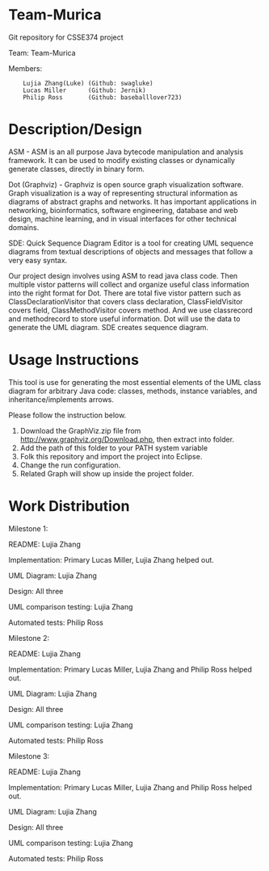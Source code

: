 # Team-Murica
Git repository for CSSE374 project

Team: Team-Murica

Members:

        Lujia Zhang(Luke) (Github: swagluke)
        Lucas Miller      (Github: Jernik)
        Philip Ross       (Github: baseballlover723)

# Description/Design

ASM - ASM is an all purpose Java bytecode manipulation and analysis framework. It can be used to modify existing classes or dynamically generate classes, directly in binary form. 

Dot (Graphviz) - Graphviz is open source graph visualization software. Graph visualization is a way of representing structural information as diagrams of abstract graphs and networks. It has important applications in networking, bioinformatics,  software engineering, database and web design, machine learning, and in visual interfaces for other technical domains. 

SDE: Quick Sequence Diagram Editor is a tool for creating UML sequence diagrams from textual descriptions of objects and messages that follow a very easy syntax.

Our project design involves using ASM to read java class code. Then multiple vistor patterns will collect and organize useful class information into the right format for Dot. There are total five vistor pattern such as ClassDeclarationVisitor that covers class declaration, ClassFieldVisitor covers field, ClassMethodVisitor covers method. And we use classrecord and methodrecord to store useful information. Dot will use the data to generate the UML diagram. SDE creates sequence diagram.

# Usage Instructions
This tool is use for generating the most essential elements of the UML class diagram for arbitrary Java code: classes, methods, instance variables, and inheritance/implements arrows.

Please follow the instruction below.

1. Download the GraphViz.zip file from <http://www.graphviz.org/Download.php>, then extract into folder.
2. Add the path of this folder to your PATH system variable
3. Folk this repository and import the project into Eclipse.
4. Change the run configuration.
5. Related Graph will show up inside the project folder.


# Work Distribution

Milestone 1:

README: Lujia Zhang

Implementation: Primary Lucas Miller, Lujia Zhang helped out.

UML Diagram: Lujia Zhang

Design: All three

UML comparison testing: Lujia Zhang

Automated tests: Philip Ross

Milestone 2:

README: Lujia Zhang

Implementation: Primary Lucas Miller, Lujia Zhang and Philip Ross helped out.

UML Diagram: Lujia Zhang

Design: All three

UML comparison testing: Lujia Zhang

Automated tests: Philip Ross

Milestone 3:

README: Lujia Zhang

Implementation: Primary Lucas Miller, Lujia Zhang and Philip Ross helped out.

UML Diagram: Lujia Zhang

Design: All three

UML comparison testing: Lujia Zhang

Automated tests: Philip Ross